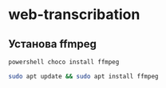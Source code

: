 # web-transcribation

## Установа ffmpeg
```bash
powershell choco install ffmpeg

sudo apt update && sudo apt install ffmpeg
```